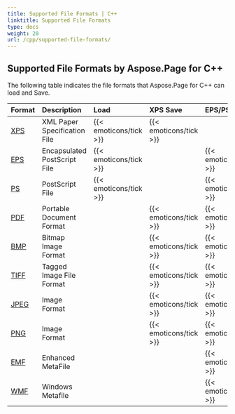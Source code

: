 ```yaml
---
title: Supported File Formats | C++
linktitle: Supported File Formats
type: docs
weight: 20
url: /cpp/supported-file-formats/
---
```


## **Supported File Formats by Aspose.Page for C++**
The following table indicates the file formats that Aspose.Page for C++ can load and Save.

|**Format**|**Description**|**Load**|**XPS Save**|**EPS/PS Save**|**Remarks**|
| :- | :- | :- | :- | :- | :- |
|[XPS](https://docs.fileformat.com/page-description-language/xps/)|XML Paper Specification File|{{< emoticons/tick >}}|{{< emoticons/tick >}}| | |
|[EPS](https://docs.fileformat.com/page-description-language/eps/)|Encapsulated PostScript File|{{< emoticons/tick >}}| |{{< emoticons/tick >}}| |
|[PS](https://docs.fileformat.com/page-description-language/ps/)|PostScript File|{{< emoticons/tick >}}| |{{< emoticons/tick >}}| |
|[PDF](https://docs.fileformat.com/pdf/)|Portable Document Format| |{{< emoticons/tick >}}|{{< emoticons/tick >}}| |
|[BMP](https://docs.fileformat.com/image/bmp/)|Bitmap Image Format| |{{< emoticons/tick >}}|{{< emoticons/tick >}}| |
|[TIFF](https://docs.fileformat.com/image/tiff/)|Tagged Image File Format| |{{< emoticons/tick >}}|{{< emoticons/tick >}}| |
|[JPEG](https://docs.fileformat.com/image/jpeg/)|Image Format| |{{< emoticons/tick >}}|{{< emoticons/tick >}}| |
|[PNG](https://docs.fileformat.com/image/png/)|Image Format| |{{< emoticons/tick >}}|{{< emoticons/tick >}}| |
|[EMF](https://docs.fileformat.com/image/emf/)|Enhanced MetaFile| | |{{< emoticons/tick >}}| |
|[WMF](https://docs.fileformat.com/image/wmf/)|Windows Metafile| | |{{< emoticons/tick >}}| |

